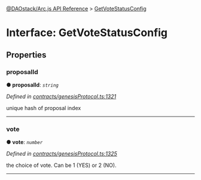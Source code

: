 [@DAOstack/Arc.js API Reference](../README.md) > [GetVoteStatusConfig](../interfaces/getvotestatusconfig.md)



# Interface: GetVoteStatusConfig


## Properties
<a id="proposalid"></a>

###  proposalId

**●  proposalId**:  *`string`* 

*Defined in [contracts/genesisProtocol.ts:1321](https://github.com/daostack/arc.js/blob/0fff6d4/lib/contracts/genesisProtocol.ts#L1321)*



unique hash of proposal index




___

<a id="vote"></a>

###  vote

**●  vote**:  *`number`* 

*Defined in [contracts/genesisProtocol.ts:1325](https://github.com/daostack/arc.js/blob/0fff6d4/lib/contracts/genesisProtocol.ts#L1325)*



the choice of vote. Can be 1 (YES) or 2 (NO).




___


